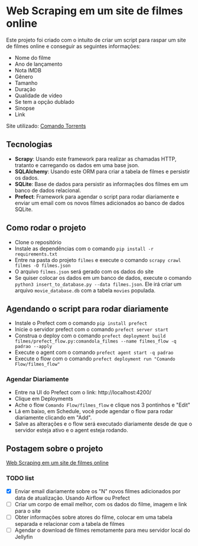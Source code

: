 # Web Scraping em um site de filmes online


Este projeto foi criado com o intuito de criar um script para raspar um site de filmes online e conseguir as seguintes informações:

- Nome do filme
- Ano de lançamento
- Nota IMDB
- Gênero
- Tamanho
- Duração
- Qualidade de vídeo
- Se tem a opção dublado
- Sinopse
- Link


Site utilizado: [Comando Torrents](https://comando.la/)


## Tecnologias 

- **Scrapy**: Usando este framework para realizar as chamadas HTTP, tratanto e carregando os dados em uma base json.
- **SQLAlchemy**: Usando este ORM para criar a tabela de filmes e persistir os dados.
- **SQLite**: Base de dados para persistir as informações dos filmes em um banco de dados relacional.
- **Prefect**: Framework para agendar o script para rodar diariamente e enviar um email com os novos filmes adicionados ao banco de dados SQLite.

## Como rodar o projeto

- Clone o repositório
- Instale as dependências com o comando `pip install -r requirements.txt`
- Entre na pasta do projeto `filmes` e execute o comando `scrapy crawl filmes -O filmes.json`
- O arquivo `filmes.json` será gerado com os dados do site
- Se quiser colocar os dados em um banco de dados, execute o comando `python3 insert_to_database.py --data filmes.json`. Ele irá criar um arquivo `movie_database.db` com a tabela `movies` populada.


## Agendando o script para rodar diariamente

- Instale o Prefect com o comando `pip install prefect`
- Inicie o servidor prefect com o comando `prefect server start`
- Construa o deploy com o comando `prefect deployment build filmes/prefect_flow.py:comandola_filmes --name filmes_flow -q padrao --apply`
- Execute o agent com o comando `prefect agent start -q padrao`
- Execute o flow com o comando `prefect deployment run "Comando Flow/filmes_flow"`

### Agendar Diariamente
- Entre na UI do Prefect com o link: http://localhost:4200/
- Clique em Deployments
- Ache o flow `Comando Flow/filmes_flow` e clique nos 3 pontinhos e "Edit"
- Lá em baixo, em Schedule, você pode agendar o flow para rodar diariamente clicando em "Add".
- Salve as alterações e o flow será executado diariamente desde de que o servidor esteja ativo e o agent esteja rodando.


## Postagem sobre o projeto

[Web Scraping em um site de filmes online](https://medium.com/@levyvix/como-fazer-raspagem-de-dados-em-sites-com-scrapy-e-python-1cc315f301fb)

### TODO list
- [X] Enviar email diariamente sobre os "N" novos filmes adicionados por data de atualização. Usando Airflow ou Prefect
- [ ] Criar um corpo de email melhor, com os dados do filme, imagem e link para o site
- [ ] Obter informações sobre atores do filme, colocar em uma tabela separada e relacionar com a tabela de filmes
- [ ] Agendar o download de filmes remotamente para meu servidor local do Jellyfin
